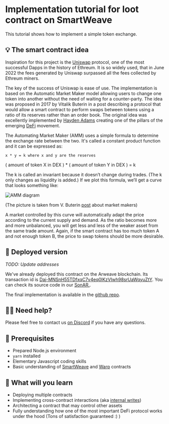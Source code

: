 # Implementation tutorial for loot contract on SmartWeave

This tutorial shows how to implement a simple token exchange.

## 💡 The smart contract idea

Inspiration for this project is the [Uniswap](https://uniswap.org/) protocol, one of the most
successful Dapps in the history of Ethreum. It is so widely used, that in June 2022 the fees generated by Uniswap surpassed all the fees collected by Ethreum miners.

The key of the success of Uniswap is ease of use. The implementation is based on the Automatic Market Maker model allowing users to change one token into another without the need of waiting for a counter-party. The idea was proposed in 2017 by Vitalik Buterin in a post describing a protocol that would allow a smart contract to perform swaps between tokens using a ratio of its reserves rather than an order book. The original idea was excellently implemented by [Hayden Adams](https://www.thedefiant.io/uniswap-fees-top-ethereum) creating one of the pillars of the emerging [DeFi](https://en.wikipedia.org/wiki/Decentralized_finance) movement.

The Automating Market Maker (AMM) uses a simple formula to determine the exchange rate between the two. It's called a constant product function and it can be expressed as:

```
x * y = k where x and y are the reserves
```
( amount of token X in DEX ) * ( amount of token Y in DEX ) = k


The k is called an invariant because it doesn’t change during trades. (The k only changes as liquidity is added.) If we plot this formula, we’ll get a curve that looks something like:

![AMM diagram](https://ethresear.ch/uploads/default/original/1X/5cde80046c11a2d4c30622a8362527a2973c195c.png)

(The picture is taken from V. Buterin [post](https://ethresear.ch/t/improving-front-running-resistance-of-x-y-k-market-makers/1281) about market makers)

A market controlled by this curve will automatically adapt the price according to the current supply and demand. As the ratio becomes more and more unbalanced, you will get less and less of the weaker asset from the same trade amount. Again, if the smart contract has too much token A and not enough token B, the price to swap tokens should be more desirable.



## 🚀 Deployed version
*TODO: Update addresses*

We've already deployed this contract on the Arweave blockchain. Its transaction id is [Daj-MNSnH55TDfxqC7v4eq0lKzVIwh98srUaWqyuZtY](https://sonar.warp.cc/#/app/contract/Daj-MNSnH55TDfxqC7v4eq0lKzVIwh98srUaWqyuZtY). You can check its source code in our [SonAR.](https://sonar.warp.cc/#/app/contract/Daj-MNSnH55TDfxqC7v4eq0lKzVIwh98srUaWqyuZtY#code).

The final implementation is available in the [github repo](https://github.com/warp-contracts/academy/tree/main/warp-academy-dex).

## 🙋‍♂️ Need help?

Please feel free to contact us [on Discord](https://redstone.finance/discord) if you have any questions.

## 🧰 Prerequisites

- Prepared Node.js environment
- `yarn` installed
- Elementary Javascript coding skills
- Basic understanding of [SmartWeave](https://www.npmjs.com/package/warp-contracts) and
 [Warp](https://medium.com/@RedStone_Finance/prepare-for-warp-speed-b2a516120849) contracts

## 💪 What will you learn

- Deploying multiple contracts
- Implementing cross-contract interactions (aka [internal writes](https://github.com/warp-contracts/warp#internal-writes))
- Architecting a contract that may control other assets
- Fully understanding how one of the most important DeFi protocol works under the hood
  (Tons of satisfaction guaranteed :) )

